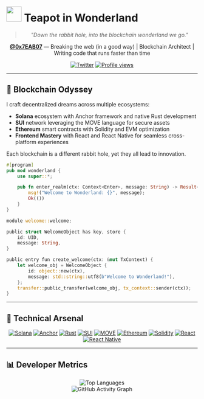 # <img src="https://em-content.zobj.net/thumbs/120/apple/354/teapot_1fad6.png" width="40" height="40"/> Teapot in Wonderland

<div align="center">

> _"Down the rabbit hole, into the blockchain wonderland we go."_

**[@0x7EAB07](https://github.com/0x7EAB07)** — Breaking the web (in a good way) | Blockchain Architect | Writing code that runs faster than time

[![Twitter](https://img.shields.io/badge/Twitter-%231DA1F2.svg?style=for-the-badge&logo=Twitter&logoColor=white)](https://twitter.com/0x7EAB07)
[![Profile views](https://komarev.com/ghpvc/?username=0x7EAB07&color=blueviolet&style=for-the-badge)](https://twitter.com/0x7EAB07)

</div>

---

## 🧩 Blockchain Odyssey

I craft decentralized dreams across multiple ecosystems:

- **Solana** ecosystem with Anchor framework and native Rust development
- **SUI** network leveraging the MOVE language for secure assets
- **Ethereum** smart contracts with Solidity and EVM optimization
- **Frontend Mastery** with React and React Native for seamless cross-platform experiences

Each blockchain is a different rabbit hole, yet they all lead to innovation.

```rust
#[program]
pub mod wonderland {
    use super::*;

    pub fn enter_realm(ctx: Context<Enter>, message: String) -> Result<()> {
        msg!("Welcome to Wonderland: {}", message);
        Ok(())
    }
}
```

```rust
module welcome::welcome;

public struct WelcomeObject has key, store {
    id: UID,
    message: String,
}

public entry fun create_welcome(ctx: &mut TxContext) {
    let welcome_obj = WelcomeObject {
        id: object::new(ctx),
        message: std::string::utf8(b"Welcome to Wonderland!"),
    };
    transfer::public_transfer(welcome_obj, tx_context::sender(ctx));
}

```

---

## 🧰 Technical Arsenal

<div align="center">

[![Solana](https://img.shields.io/badge/Solana-black?style=for-the-badge&logo=solana)](https://solana.com)
[![Anchor](https://img.shields.io/badge/Anchor-black?style=for-the-badge&logo=anchor&logoColor=white)](https://book.anchor-lang.com/)
[![Rust](https://img.shields.io/badge/Rust-black?style=for-the-badge&logo=rust&logoColor=#E57324)](https://www.rust-lang.org/)
[![SUI](https://img.shields.io/badge/SUI-black?style=for-the-badge&logo=sui)](https://sui.io/)
[![MOVE](https://img.shields.io/badge/MOVE-black?style=for-the-badge)](https://github.com/move-language/move)
[![Ethereum](https://img.shields.io/badge/Ethereum-black?style=for-the-badge&logo=ethereum)](https://ethereum.org)
[![Solidity](https://img.shields.io/badge/Solidity-black?style=for-the-badge&logo=solidity)](https://soliditylang.org/)
[![React](https://img.shields.io/badge/React-black?style=for-the-badge&logo=react)](https://reactjs.org/)
[![React Native](https://img.shields.io/badge/React_Native-black?style=for-the-badge&logo=react)](https://reactnative.dev/)

</div>

---

## 📊 Developer Metrics

<div align="center">
  <img src="https://github-readme-stats.vercel.app/api/top-langs/?username=0x7EAB07&layout=compact&theme=radical" alt="Top Languages" />
</div>

<div align="center">
  <img src="https://github-readme-activity-graph.vercel.app/graph?username=0x7EAB07&theme=react-dark" alt="GitHub Activity Graph" />
</div>

